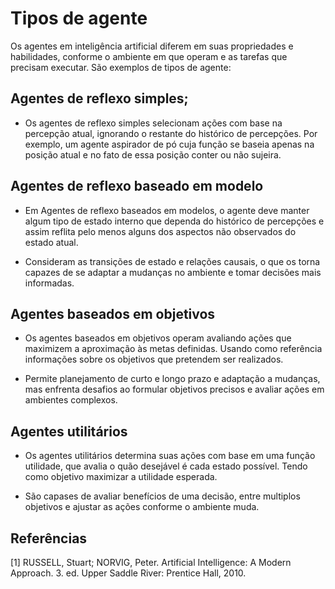 # Tipos de agente

Os agentes em inteligência artificial diferem em suas propriedades e habilidades, conforme o ambiente em que operam e as tarefas que precisam executar. São exemplos de tipos de agente:

## Agentes de reflexo simples;

- Os agentes de reflexo simples selecionam ações com base na percepção atual, ignorando o restante do histórico de percepções. Por exemplo, um agente aspirador de pó cuja função se baseia apenas na posição atual e no fato de essa posição conter ou não sujeira.

## Agentes de reflexo baseado em modelo

- Em Agentes de reflexo baseados em modelos, o agente deve manter algum tipo de estado interno que dependa do histórico de percepções e assim reflita pelo menos alguns dos aspectos não observados do estado atual.

- Consideram as transições de estado e relações causais, o que os torna capazes de se adaptar a mudanças no ambiente e tomar decisões mais informadas. 

## Agentes baseados em objetivos

- Os agentes baseados em objetivos operam avaliando ações que maximizem a aproximação às metas definidas. Usando como referência informações sobre os objetivos que pretendem ser realizados.

- Permite planejamento de curto e longo prazo e adaptação a mudanças, mas enfrenta desafios ao formular objetivos precisos e avaliar ações em ambientes complexos.

## Agentes utilitários

- Os agentes utilitários determina suas ações com base em uma função utilidade, que avalia o quão desejável é cada estado possível. Tendo como objetivo maximizar a utilidade esperada.

- São capases de avaliar benefícios de uma decisão, entre multiplos objetivos e ajustar as ações conforme o ambiente muda.

## Referências

[1] RUSSELL, Stuart; NORVIG, Peter. Artificial Intelligence: A Modern Approach. 3. ed. Upper Saddle River:  Prentice Hall, 2010. 